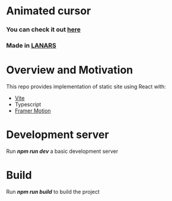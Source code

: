# Animated cursor
### You can check it out [here](https://react-gradient-generator.lanars-open-source.com/)
### Made in [LANARS](https://lanars.com/)

# Overview and Motivation
This repo provides implementation of static site using React with:

- [Vite](https://vitejs.dev/)
- Typescript
- [Framer Motion](https://www.framer.com/motion/)

# Development server

Run **_npm run dev_** a basic development server

# Build

Run **_npm run build_** to build the project
